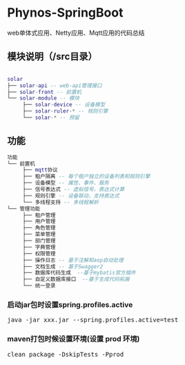 # Phynos-SpringBoot
web单体式应用、Netty应用、Mqtt应用的代码总结

## 模块说明（/src目录）
```lua

solar
├── solar-api -- web-api管理接口
├── solar-front -- 前置机  
└── solar-module -- 模块  
     ├── solar-device -- 设备模型  
     ├── solar-ruler-* -- 规则引擎  
     └── solar-* -- 预留   

```

## 功能
```lua
功能
└── 前置机  
     ├── mqtt协议
     ├── 租户隔离 -- 每个租户独立的设备列表和规则引擎
     ├── 设备模型 -- 属性、事件、服务  
     ├── 信号表达式 -- 虚拟信号，表达式计算  
     ├── 规则引擎 -- 设备联动，支持表达式                   
     └── 多线程支持 -- 多线程解析  
└── 管理功能  
     ├── 租户管理  
     ├── 用户管理  
     ├── 角色管理  
     ├── 菜单管理  
     ├── 部门管理  
     ├── 字典管理  
     ├── 权限管理  
     ├── 操作日志 -- 基于注解和aop自动处理  
     ├── 文档生成 -- 基于Swagger2  
     ├── 数据库代码生成  --基于mybatis官方插件  
     ├── 自定义数据库接口  --基于生成代码拓展  
     └── 统一登录  

```


### 启动jar包时设置spring.profiles.active
<pre>
java -jar xxx.jar --spring.profiles.active=test
</pre>
### maven打包时候设置环境(设置 prod 环境)
<pre>
clean package -DskipTests -Pprod
</pre>